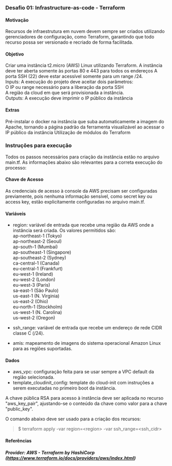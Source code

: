 ### Desafio 01: Infrastructure-as-code - Terraform

#### Motivação
Recursos de infraestrutura em nuvem devem sempre ser criados utilizando gerenciadores de configuração, como Terraform, garantindo que todo recurso possa ser versionado e recriado de forma facilitada.

#### Objetivo
Criar uma instância t2.micro (AWS) Linux utilizando Terraform.
A instância deve ter aberta somente às portas 80 e 443 para todos os endereços
A porta SSH (22) deve estar acessível somente para um range /24.<br>
Inputs: A execução do projeto deve aceitar dois parâmetros:<br>
O IP ou range necessário para a liberação da porta SSH<br>
A região da cloud em que será provisionada a instância.<br>
Outputs: A execução deve imprimir o IP público da instância

#### Extras
Pré-instalar o docker na instância que suba automaticamente a imagem do Apache, tornando a página padrão da ferramenta visualizável ao acessar o IP público da instância
Utilização de módulos do Terraform

### Instruções para execução
Todos os passos necessários para criação da instância estão no arquivo main.tf.
As informações abaixo são relevantes para a correta execução do processo:

#### Chave de Acesso
As credenciais de acesso à console da AWS precisam ser configuradas previamente, pois nenhuma informação sensível, como secret key ou access key, estão explicitamente configuradas no arquivo main.tf.

#### Variáveis
  * region: variável de entrada que recebe uma região da AWS onde a instância será criada. Os valores permitidos são:<br>
    ap-northeast-1 (Tokyo)<br>
    ap-northeast-2 (Seoul)<br>
    ap-south-1 (Mumbai)<br>
    ap-southeast-1 (Singapore)<br>
    ap-southeast-2 (Sydney)<br>
    ca-central-1 (Canada)<br>
    eu-central-1 (Frankfurt)<br>
    eu-west-1 (Ireland)<br>
    eu-west-2 (London)<br>
    eu-west-3 (Paris)<br>
    sa-east-1 (São Paulo)<br>
    us-east-1 (N. Virginia)<br>
    us-east-2 (Ohio)<br>
    eu-north-1 (Stockholm)<br>
    us-west-1 (N. Carolina)<br>
    us-west-2 (Oregon)<br>

  * ssh_range: variável de entrada que recebe um endereço de rede CIDR classe C (/24).
  * amis: mapeamento de imagens do sistema operacional Amazon Linux para as regiões suportadas.
#### Dados
  * aws_vpc: configuração feita para se usar sempre a VPC default da região selecionada.
  * template_cloudinit_config: template do cloud-init com instruções a serem executadas no primeiro boot da instância.

A chave pública RSA para acesso à instância deve ser aplicada no recurso "aws_key_pair", ajustando-se o conteúdo da chave como valor para a chave "public_key".

O comando abaixo deve ser usado para a criação dos recursos:<br>
  > $ terraform apply -var region=\<region\> -var ssh_range=\<ssh_cidr\>

#### Referências
##### Provider: AWS - Terraform by HashiCorp (https://www.terraform.io/docs/providers/aws/index.html)
